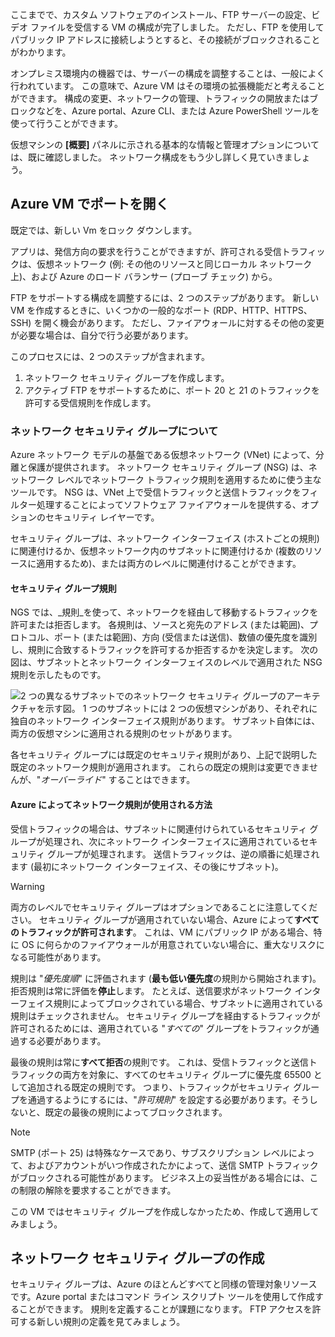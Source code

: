ここまでで、カスタム ソフトウェアのインストール、FTP サーバーの設定、ビデオ ファイルを受信する VM の構成が完了しました。 ただし、FTP を使用してパブリック IP アドレスに接続しようとすると、その接続がブロックされることがわかります。 

オンプレミス環境内の機器では、サーバーの構成を調整することは、一般によく行われています。 この意味で、Azure VM はその環境の拡張機能だと考えることができます。 構成の変更、ネットワークの管理、トラフィックの開放またはブロックなどを、Azure portal、Azure CLI、または Azure PowerShell ツールを使って行うことができます。

仮想マシンの **[概要]** パネルに示される基本的な情報と管理オプションについては、既に確認しました。 ネットワーク構成をもう少し詳しく見ていきましょう。

## <a name="opening-ports-in-azure-vms"></a>Azure VM でポートを開く

既定では、新しい Vm をロック ダウンします。 

アプリは、発信方向の要求を行うことができますが、許可される受信トラフィックは、仮想ネットワーク (例: その他のリソースと同じローカル ネットワーク上)、および Azure のロード バランサー (プローブ チェック) から。

FTP をサポートする構成を調整するには、2 つのステップがあります。 新しい VM を作成するときに、いくつかの一般的なポート (RDP、HTTP、HTTPS、SSH) を開く機会があります。 ただし、ファイアウォールに対するその他の変更が必要な場合は、自分で行う必要があります。

このプロセスには、2 つのステップが含まれます。

1. ネットワーク セキュリティ グループを作成します。
2. アクティブ FTP をサポートするために、ポート 20 と 21 のトラフィックを許可する受信規則を作成します。

### <a name="what-is-a-network-security-group"></a>ネットワーク セキュリティ グループについて

Azure ネットワーク モデルの基盤である仮想ネットワーク (VNet) によって、分離と保護が提供されます。 ネットワーク セキュリティ グループ (NSG) は、ネットワーク レベルでネットワーク トラフィック規則を適用するために使う主なツールです。 NSG は、VNet 上で受信トラフィックと送信トラフィックをフィルター処理することによってソフトウェア ファイアウォールを提供する、オプションのセキュリティ レイヤーです。 

セキュリティ グループは、ネットワーク インターフェイス (ホストごとの規則) に関連付けるか、仮想ネットワーク内のサブネットに関連付けるか (複数のリソースに適用するため)、または両方のレベルに関連付けることができます。 

#### <a name="security-group-rules"></a>セキュリティ グループ規則

NGS では、_規則_を使って、ネットワークを経由して移動するトラフィックを許可または拒否します。 各規則は、ソースと宛先のアドレス (または範囲)、プロトコル、ポート (または範囲)、方向 (受信または送信)、数値の優先度を識別し、規則に合致するトラフィックを許可するか拒否するかを決定します。 次の図は、サブネットとネットワーク インターフェイスのレベルで適用された NSG 規則を示したものです。

![2 つの異なるサブネットでのネットワーク セキュリティ グループのアーキテクチャを示す図。 1 つのサブネットには 2 つの仮想マシンがあり、それぞれに独自のネットワーク インターフェイス規則があります。  サブネット自体には、両方の仮想マシンに適用される規則のセットがあります。](../media/7-nsg-rules.png)

各セキュリティ グループには既定のセキュリティ規則があり、上記で説明した既定のネットワーク規則が適用されます。 これらの既定の規則は変更できませんが、"_オーバーライド_" することはできます。

#### <a name="how-azure-uses-network-rules"></a>Azure によってネットワーク規則が使用される方法

受信トラフィックの場合は、サブネットに関連付けられているセキュリティ グループが処理され、次にネットワーク インターフェイスに適用されているセキュリティ グループが処理されます。 送信トラフィックは、逆の順番に処理されます (最初にネットワーク インターフェイス、その後にサブネット)。

> [!WARNING]
> 両方のレベルでセキュリティ グループはオプションであることに注意してください。 セキュリティ グループが適用されていない場合、Azure によって**すべてのトラフィックが許可されます**。 これは、VM にパブリック IP がある場合、特に OS に何らかのファイアウォールが用意されていない場合に、重大なリスクになる可能性があります。

規則は "_優先度順_" に評価されます (**最も低い優先度**の規則から開始されます)。 拒否規則は常に評価を**停止**します。 たとえば、送信要求がネットワーク インターフェイス規則によってブロックされている場合、サブネットに適用されている規則はチェックされません。 セキュリティ グループを経由するトラフィックが許可されるためには、適用されている "_すべての_" グループをトラフィックが通過する必要があります。

最後の規則は常に**すべて拒否**の規則です。 これは、受信トラフィックと送信トラフィックの両方を対象に、すべてのセキュリティ グループに優先度 65500 として追加される既定の規則です。 つまり、トラフィックがセキュリティ グループを通過するようにするには、"_許可規則_" を設定する必要があります。そうしないと、既定の最後の規則によってブロックされます。

> [!NOTE]
> SMTP (ポート 25) は特殊なケースであり、サブスクリプション レベルによって、およびアカウントがいつ作成されたかによって、送信 SMTP トラフィックがブロックされる可能性があります。 ビジネス上の妥当性がある場合には、この制限の解除を要求することができます。

この VM ではセキュリティ グループを作成しなかったため、作成して適用してみましょう。

## <a name="creating-network-security-groups"></a>ネットワーク セキュリティ グループの作成

セキュリティ グループは、Azure のほとんどすべてと同様の管理対象リソースです。Azure portal またはコマンド ライン スクリプト ツールを使用して作成することができます。 規則を定義することが課題になります。 FTP アクセスを許可する新しい規則の定義を見てみましょう。